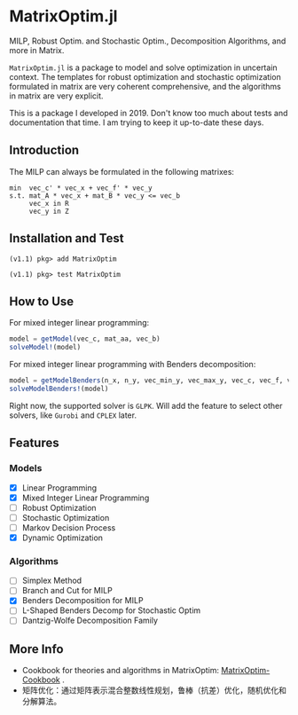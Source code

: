 # MatrixOptim.jl

MILP, Robust Optim. and Stochastic Optim., Decomposition Algorithms, and more in Matrix.

`MatrixOptim.jl` is a package to model and solve optimization in uncertain context. The
templates for robust optimization and stochastic optimization formulated in matrix are very
coherent comprehensive, and the algorithms in matrix are very explicit.

This is a package I developed in 2019. Don't know too much about tests and documentation
that time. I am trying to keep it up-to-date these days.

## Introduction

The MILP can always be formulated in the following matrixes:

```plain
min  vec_c' * vec_x + vec_f' * vec_y
s.t. mat_A * vec_x + mat_B * vec_y <= vec_b
     vec_x in R
     vec_y in Z
```

## Installation and Test

```console
(v1.1) pkg> add MatrixOptim
```

```console
(v1.1) pkg> test MatrixOptim
```

## How to Use

For mixed integer linear programming:

```Julia
model = getModel(vec_c, mat_aa, vec_b)
solveModel!(model)
```

For mixed integer linear programming with Benders decomposition:

```Julia
model = getModelBenders(n_x, n_y, vec_min_y, vec_max_y, vec_c, vec_f, vec_b, mat_aa, mat_bb)
solveModelBenders!(model)
```

Right now, the supported solver is `GLPK`. Will add the feature to select other solvers,
like `Gurobi` and `CPLEX` later.

## Features

### Models

- [x] Linear Programming
- [x] Mixed Integer Linear Programming
- [ ] Robust Optimization
- [ ] Stochastic Optimization
- [ ] Markov Decision Process
- [x] Dynamic Optimization

### Algorithms

- [ ] Simplex Method
- [ ] Branch and Cut for MILP
- [X] Benders Decomposition for MILP
- [ ] L-Shaped Benders Decomp for Stochastic Optim
- [ ] Dantzig-Wolfe Decomposition Family

## More Info

- Cookbook for theories and algorithms in MatrixOptim:
  [MatrixOptim-Cookbook](https://github.com/edxu96/MatrixOptim.jl/releases/download/v0.1.0/190907.pdf) .
- 矩阵优化：通过矩阵表示混合整数线性规划，鲁棒（抗差）优化，随机优化和分解算法。
